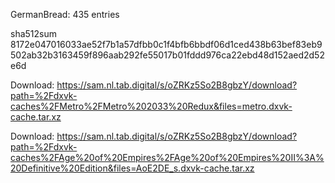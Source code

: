 GermanBread: 435 entries

sha512sum 8172e047016033ae52f7b1a57dfbb0c1f4bfb6bbdf06d1ced438b63bef83eb9502ab32b3163459f896aab292fe55017b01fddd976ca22ebd48d152aed2d52e6d


 Download: https://sam.nl.tab.digital/s/oZRKz5So2B8gbzY/download?path=%2Fdxvk-caches%2FMetro%2FMetro%202033%20Redux&files=metro.dxvk-cache.tar.xz



 Download: https://sam.nl.tab.digital/s/oZRKz5So2B8gbzY/download?path=%2Fdxvk-caches%2FAge%20of%20Empires%2FAge%20of%20Empires%20II%3A%20Definitive%20Edition&files=AoE2DE_s.dxvk-cache.tar.xz
